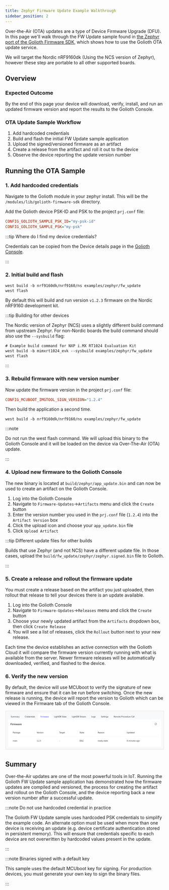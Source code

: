 ```yaml
---
title: Zephyr Firmware Update Example Walkthrough
sidebar_position: 2
---
```


Over-the-Air (OTA) updates are a type of Device Firmware Upgrade (DFU). In this
page we'll walk through the FW Update sample found in [the Zephyr
port of the Golioth Firmware
SDK](https://github.com/golioth/golioth-zephyr-sdk/tree/main/samples/fw_update),
which shows how to use the Golioth OTA update service.

We will target the Nordic nRF9160dk (Using the NCS version of Zephyr), however
these step are portable to all other supported boards.

## Overview

### Expected Outcome

By the end of this page your device will download, verify, install, and run an
updated firmware version and report the results to the Golioth Console.

### OTA Update Sample Workflow

1. Add hardcoded credentials
2. Build and flash the initial FW Update sample application
3. Upload the signed/versioned firmware as an artifact
4. Create a release from the artifact and roll it out to the device
5. Observe the device reporting the update version number

## Running the OTA Sample

### 1. Add hardcoded credentials

Navigate to the Golioth module in your zephyr install. This will be the
`/modules/lib/golioth-firmware-sdk` directory.

Add the Golioth device PSK-ID and PSK to the project `prj.conf` file:

```cfg
CONFIG_GOLIOTH_SAMPLE_PSK_ID="my-psk-id"
CONFIG_GOLIOTH_SAMPLE_PSK="my-psk"
```

:::tip Where do I find my device credentials?

Credentials can be copied from the Device details page in the [Golioth
Console](https://console.golioth.io).

:::

### 2. Initial build and flash

```console
west build -b nrf9160dk/nrf9160/ns examples/zephyr/fw_update
west flash
```

By default this will build and run version `v1.2.3` firmware on the Nordic
nRF9160 development kit.

:::tip Building for other devices

The Nordic version of Zephyr (NCS) uses a slightly different build command from
upstream Zephyr. For non-Nordic boards the build command should also use the
`--sysbuild` flag:

```console
# Example build command for NXP i.MX RT1024 Evaluation Kit
west build -b mimxrt1024_evk --sysbuild examples/zephyr/fw_update
west flash
```

:::

### 3. Rebuild firmware with new version number

Now update the firmware version in the project `prj.conf` file:

```cfg
CONFIG_MCUBOOT_IMGTOOL_SIGN_VERSION="1.2.4"
```

Then build the application a second time.

```console
west build -b nrf9160dk/nrf9160/ns examples/zephyr/fw_update
```

:::note

Do not run the west flash command. We will upload this binary to the
Golioth Console and it will be loaded on the device via Over-The-Air (OTA)
update.

:::

### 4. Upload new firmware to the Golioth Console

The new binary is located at `build/zephyr/app_update.bin` and can now be used
to create an artifact on the Golioth Console.

1. Log into the Golioth Console
2. Navigate to `Firmware-Updates`&rarr;`Artifacts` menu and click the `Create` button
3. Enter the version number you used in the `prj.conf` file (`1.2.4`) into the
   `Artifact Version` box
4. Click the upload icon and choose your `app_update.bin` file
5. Click `Upload Artifact`

:::tip Different update files for other builds

Builds that use Zephyr (and not NCS) have a different update file. In those
cases, upload the `build/fw_update/zephyr/zephyr.signed.bin` file to Golioth.

:::

### 5. Create a release and rollout the firmware update

You must create a release based on the artifact you just uploaded, then rollout
that release to tell your devices there is an update available.

1. Log into the Golioth Console
2. Navigate to `Firmware-Updates`&rarr;`Releases` menu and click the `Create` button
3. Choose your newly updated artifact from the `Artifacts` dropdown box, then
   click `Create Release`
4. You will see a list of releases, click the `Rollout` button next to your new
   release.

Each time the device establishes an active connection with the Golioth Cloud it
will compare the firmware version currently running with what is available from
the server. Newer firmware releases will be automatically downloaded, verified,
and flashed to the device.

### 6. Verify the new version

By default, the device will use MCUboot to verify the signature of new firmware
and ensure that it can be run before switching. Once the new release is running,
the device will report the version to Golioth which can be viewed in the
Firmware tab of the Golioth Console.

![Golioth Console showing firmware version](../../assets/golioth-console-firmware-version.png)

## Summary

Over-the-Air updates are one of the most powerful tools in IoT. Running the
Golioth FW Update sample application has demonstrated how the firmware updates
are compiled and versioned, the process for creating the artifact and rollout on
the Golioth Console, and the device reporting back a new version number after a
successful update.

:::note Do not use hardcoded credential in practice

The Golioth FW Update sample uses hardcoded PSK credentials to simplify the
example code. An alternate option must be used when more than one device is
receiving an update (e.g. device certificate authentication stored in persistent
memory). This will ensure that credentials specific to each device are not
overwritten by hardcoded values present in the update.

:::

:::note Binaries signed with a default key

This sample uses the default MCUboot key for signing. For production devices,
you must generate your own key to sign the binary files.

:::
